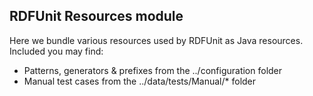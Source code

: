## RDFUnit Resources module

Here we bundle various resources used by RDFUnit as Java resources. Included you may find:
* Patterns, generators & prefixes from the ../configuration folder
* Manual test cases from the ../data/tests/Manual/* folder